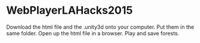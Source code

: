 # WebPlayerLAHacks2015
Download the html file and the .unity3d onto your computer.
Put them in the same folder.
Open up the html file in a browser.
Play and save forests.
